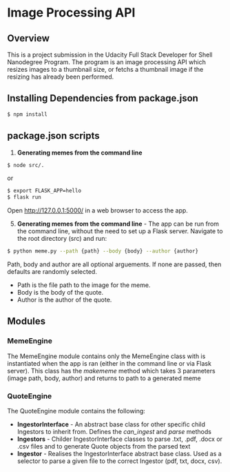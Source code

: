 # Image Processing API

## Overview

This is a project submission in the Udacity Full Stack Developer for Shell Nanodegree Program. The program is an image processing API which resizes images to a thumbnail size, or fetchs a thumbnail image if the resizing has already been performed.

## Installing Dependencies from package.json

```bash
$ npm install
```

## package.json scripts

1. **Generating memes from the command line**

```bash
$ node src/.
```

or

```bash
$ export FLASK_APP=hello
$ flask run
```

Open http://127.0.0.1:5000/ in a web browser to access the app.

5. **Generating memes from the command line** - The app can be run from the command line, without the need to set up a Flask server. Navigate to the root directory (src) and run:

```bash
$ python meme.py --path {path} --body {body} --author {author}
```

Path, body and author are all optional arguements. If none are passed, then defaults are randomly selected.

- Path is the file path to the image for the meme.
- Body is the body of the quote.
- Author is the author of the quote.

## Modules

### MemeEngine

The MemeEngine module contains only the MemeEngine class with is instantiated when the app is ran (either in the command line or via Flask server). This class has the _makememe_ method which takes 3 parameters (image path, body, author) and returns to path to a generated meme

### QuoteEngine

The QuoteEngine module contains the following:

- **IngestorInterface** - An abstract base class for other specific child Ingestors to inherit from. Defines the _can_ingest_ and _parse_ methods
- **Ingestors** - Childer IngestorInterface classes to parse .txt, .pdf, .docx or .csv files and to generate Quote objects from the parsed text
- **Ingestor** - Realises the IngestorInterface abstract base class. Used as a
  selector to parse a given file to the correct Ingestor (pdf, txt, docx, csv).
